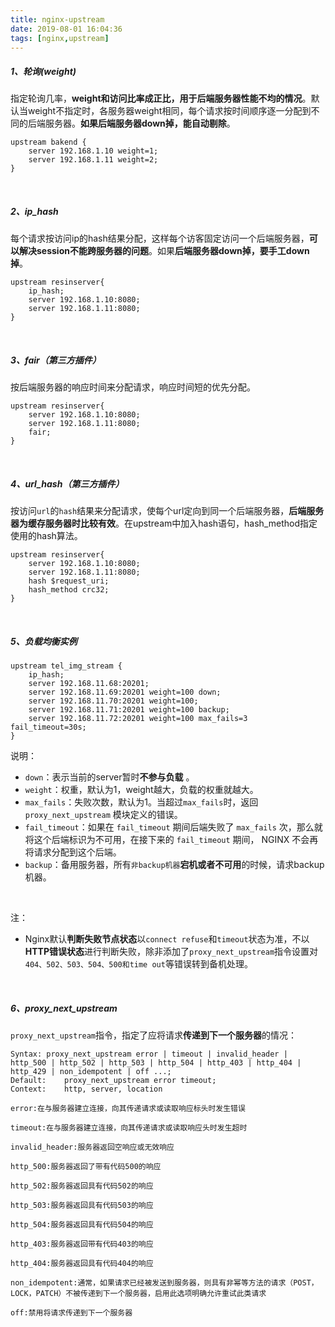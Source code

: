 ```yaml
---
title: nginx-upstream
date: 2019-08-01 16:04:36
tags: [nginx,upstream]
---
```


##### 1、轮询(weight)

指定轮询几率，**weight和访问比率成正比，用于后端服务器性能不均的情况**。默认当weight不指定时，各服务器weight相同，每个请求按时间顺序逐一分配到不同的后端服务器。**如果后端服务器down掉，能自动剔除**。

```nginx
upstream bakend {
    server 192.168.1.10 weight=1;
    server 192.168.1.11 weight=2;
}
```

<!--more-->

<br/>



##### 2、ip_hash

每个请求按访问ip的hash结果分配，这样每个访客固定访问一个后端服务器，**可以解决session不能跨服务器的问题**。如果**后端服务器down掉，要手工down掉**。

```nginx
upstream resinserver{
    ip_hash;
    server 192.168.1.10:8080;
    server 192.168.1.11:8080;
}
```

<br/>



##### 3、fair（第三方插件）

按后端服务器的响应时间来分配请求，响应时间短的优先分配。

```nginx
upstream resinserver{
    server 192.168.1.10:8080;
    server 192.168.1.11:8080;
    fair;
}
```

<br/>



##### 4、url_hash（第三方插件）

按访问`url`的`hash`结果来分配请求，使每个url定向到同一个后端服务器，**后端服务器为缓存服务器时比较有效**。在upstream中加入hash语句，hash_method指定使用的hash算法。

```nginx
upstream resinserver{
    server 192.168.1.10:8080;
    server 192.168.1.11:8080;
    hash $request_uri;
    hash_method crc32;
}
```

<br/>



##### 5、负载均衡实例

```nginx
upstream tel_img_stream {
    ip_hash;
    server 192.168.11.68:20201;
    server 192.168.11.69:20201 weight=100 down;
    server 192.168.11.70:20201 weight=100;
    server 192.168.11.71:20201 weight=100 backup;
    server 192.168.11.72:20201 weight=100 max_fails=3 fail_timeout=30s;
}
```

说明：

- `down`：表示当前的server暂时**不参与负载** 。
- `weight`：权重，默认为1，weight越大，负载的权重就越大。
- `max_fails`：失败次数，默认为1。当超过`max_fails`时，返回`proxy_next_upstream` 模块定义的错误。
- `fail_timeout`：如果在 `fail_timeout` 期间后端失败了 `max_fails` 次，那么就将这个后端标识为不可用，在接下来的 `fail_timeout` 期间， NGINX 不会再将请求分配到这个后端。
- `backup`：备用服务器，所有`非backup机器`**宕机或者不可用**的时候，请求backup机器。

<br/>



注：

- Nginx默认**判断失败节点状态**以`connect refuse`和`timeout`状态为准，不以**HTTP错误状态**进行判断失败，除非添加了`proxy_next_upstream`指令设置对`404、502、503、504、500和time out`等错误转到备机处理。

<br/>



##### 6、proxy_next_upstream

`proxy_next_upstream`指令，指定了应将请求**传递到下一个服务器**的情况：

```
Syntax:	proxy_next_upstream error | timeout | invalid_header | http_500 | http_502 | http_503 | http_504 | http_403 | http_404 | http_429 | non_idempotent | off ...;
Default:	proxy_next_upstream error timeout;
Context:	http, server, location
```

```
error:在与服务器建立连接，向其传递请求或读取响应标头时发生错误

timeout:在与服务器建立连接，向其传递请求或读取响应头时发生超时

invalid_header:服务器返回空响应或无效响应

http_500:服务器返回了带有代码500的响应

http_502:服务器返回具有代码502的响应

http_503:服务器返回具有代码503的响应

http_504:服务器返回具有代码504的响应

http_403:服务器返回带有代码403的响应

http_404:服务器返回具有代码404的响应

non_idempotent:通常，如果请求已经被发送到服务器，则具有非幂等方法的请求（POST，LOCK，PATCH）不被传递到下一个服务器，启用此选项明确允许重试此类请求

off:禁用将请求传递到下一个服务器
```

<br/>